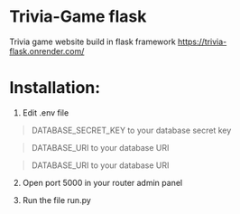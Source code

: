 # Trivia-Game flask
Trivia game website build in flask framework
https://trivia-flask.onrender.com/

# Installation:
 1. Edit .env file
  >DATABASE_SECRET_KEY to your database secret key

  >DATABASE_URI to your database URI
   
  >DATABASE_URI to your database URI   

2. Open port 5000 in your router admin panel

3. Run the file run.py
